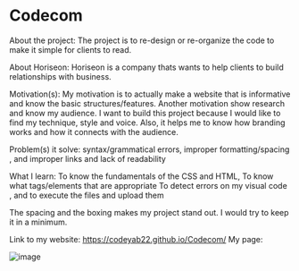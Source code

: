 # Codecom
About the project: 
The project is to re-design or re-organize the code to make it simple for clients to read. 

About Horiseon:
Horiseon is a company thats wants to help clients to build relationships with business.

Motivation(s):
My motivation is to actually make a website that is informative and know the basic structures/features.
Another motivation show research and know my audience. 
I want to build this project because I would like to find my technique,  style and voice. Also, it  helps me to know how branding works and how it connects with the audience. 

Problem(s) it solve:
syntax/grammatical errors, 
improper formatting/spacing 
, and improper links and lack of readability

What I learn:
To know the fundamentals of the CSS and HTML,
To know what tags/elements that are appropriate
To detect errors on my visual code
, and to execute the files and upload them


The spacing and the boxing makes my project stand out. I would try to keep it in a minimum. 

Link to my website: https://codeyab22.github.io/Codecom/
My page: 

![image](https://drive.google.com/codeyab22.github.io_Codecom_.jpg)
